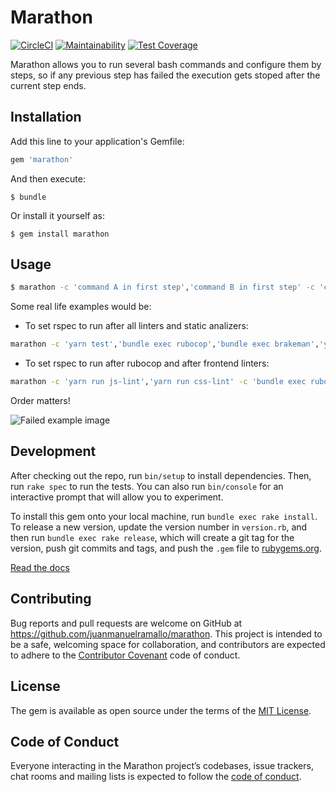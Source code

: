 # Marathon

[![CircleCI](https://circleci.com/gh/juanmanuelramallo/marathon.svg?style=shield)](https://circleci.com/gh/juanmanuelramallo/marathon)
[![Maintainability](https://api.codeclimate.com/v1/badges/c987a96aa491aa1d85bd/maintainability)](https://codeclimate.com/github/juanmanuelramallo/marathon/maintainability)
[![Test Coverage](https://api.codeclimate.com/v1/badges/c987a96aa491aa1d85bd/test_coverage)](https://codeclimate.com/github/juanmanuelramallo/marathon/test_coverage)

Marathon allows you to run several bash commands and configure them by steps, so if any previous step has failed the execution gets stoped after the current step ends.

## Installation

Add this line to your application's Gemfile:

```ruby
gem 'marathon'
```

And then execute:

    $ bundle

Or install it yourself as:

    $ gem install marathon

## Usage

```bash
$ marathon -c 'command A in first step','command B in first step' -c 'command C in second step','command D in second step' -c 'command E in third step','you get the idea'
```

Some real life examples would be:
- To set rspec to run after all linters and static analizers:
```bash
marathon -c 'yarn test','bundle exec rubocop','bundle exec brakeman','yarn run js-lint','yarn run css-lint' -c 'bundle exec rspec'
```

- To set rspec to run after rubocop and after frontend linters:
```bash
marathon -c 'yarn run js-lint','yarn run css-lint' -c 'bundle exec rubocop' -c 'bundle exec rspec'
```

Order matters!

![Failed example image](https://i.imgur.com/jL9oGih.png)

## Development

After checking out the repo, run `bin/setup` to install dependencies. Then, run `rake spec` to run the tests. You can also run `bin/console` for an interactive prompt that will allow you to experiment.

To install this gem onto your local machine, run `bundle exec rake install`. To release a new version, update the version number in `version.rb`, and then run `bundle exec rake release`, which will create a git tag for the version, push git commits and tags, and push the `.gem` file to [rubygems.org](https://rubygems.org).

[Read the docs](http://marathon-docs.s3-website-us-west-2.amazonaws.com/)

## Contributing

Bug reports and pull requests are welcome on GitHub at https://github.com/juanmanuelramallo/marathon. This project is intended to be a safe, welcoming space for collaboration, and contributors are expected to adhere to the [Contributor Covenant](http://contributor-covenant.org) code of conduct.

## License

The gem is available as open source under the terms of the [MIT License](https://opensource.org/licenses/MIT).

## Code of Conduct

Everyone interacting in the Marathon project’s codebases, issue trackers, chat rooms and mailing lists is expected to follow the [code of conduct](CODE_OF_CONDUCT.md).
